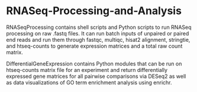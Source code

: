 # RNASeq-Processing-and-Analysis
RNASeqProcessing contains shell scripts and Python scripts to run RNASeq processing on raw .fastq files. It can run batch inputs of unpaired or 
paired end reads and run them through fastqc, multiqc, hisat2 alignment, stringtie, and htseq-counts to generate expression matrices
and a total raw count matrix.

DifferentialGeneExpression contains Python modules that can be run on htseq-counts matrix file for an experiment and return differentially
expressed gene matrices for all pairwise comparisons via DESeq2 as well as data visualizations of GO term enrichment analysis using
enrichr.
